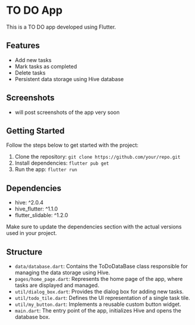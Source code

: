 # TO DO App

This is a TO DO app developed using Flutter.

## Features

- Add new tasks
- Mark tasks as completed
- Delete tasks
- Persistent data storage using Hive database

## Screenshots

- will post screenshots of the app very soon

## Getting Started

Follow the steps below to get started with the project:

1. Clone the repository: `git clone https://github.com/your/repo.git`
2. Install dependencies: `flutter pub get`
3. Run the app: `flutter run`

## Dependencies

- hive: ^2.0.4
- hive_flutter: ^1.1.0
- flutter_slidable: ^1.2.0

Make sure to update the dependencies section with the actual versions used in your project.

## Structure

- `data/database.dart`: Contains the ToDoDataBase class responsible for managing the data storage using Hive.
- `pages/home_page.dart`: Represents the home page of the app, where tasks are displayed and managed.
- `util/dialog_box.dart`: Provides the dialog box for adding new tasks.
- `util/todo_tile.dart`: Defines the UI representation of a single task tile.
- `util/my_button.dart`: Implements a reusable custom button widget.
- `main.dart`: The entry point of the app, initializes Hive and opens the database box.




